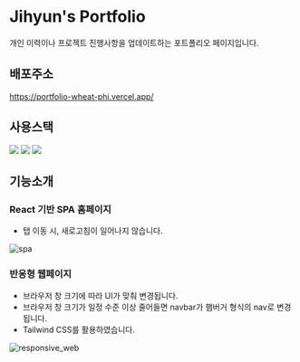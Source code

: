 # Jihyun's Portfolio
개인 이력이나 프로젝트 진행사항을 업데이트하는 포트폴리오 페이지입니다.

## 배포주소
https://portfolio-wheat-phi.vercel.app/

## 사용스택
<img src="https://img.shields.io/badge/react-61DAFB?style=for-the-badge&logo=react&logoColor=black"> <img src="https://img.shields.io/badge/tailwindcss-06B6D4?style=for-the-badge&logo=tailwindcss&logoColor=white">  <img src="https://img.shields.io/badge/vercel-000000?style=for-the-badge&logo=vercel&logoColor=white"> 


## 기능소개

### React 기반 SPA 홈페이지
- 탭 이동 시, 새로고침이 일어나지 않습니다.

![spa](https://github.com/wongee93/portfolio/assets/107908373/f872ee34-2998-490d-9c6f-2e69ea7615a1)

### 반응형 웹페이지
- 브라우저 창 크기에 따라 UI가 맞춰 변경됩니다.
- 브라우저 창 크기가 일정 수준 이상 줄어들면 navbar가 햄버거 형식의 nav로 변경됩니다.
- Tailwind CSS를 활용하였습니다.

![responsive_web](https://github.com/wongee93/portfolio/assets/107908373/113505b9-4847-4fe7-8afe-299373494490)
